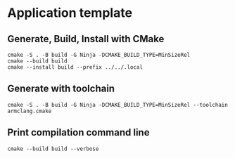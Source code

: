 # Application template

## Generate, Build, Install with CMake

    cmake -S . -B build -G Ninja -DCMAKE_BUILD_TYPE=MinSizeRel
    cmake --build build
    cmake --install build --prefix ../../.local


## Generate with toolchain

    cmake -S . -B build -G Ninja -DCMAKE_BUILD_TYPE=MinSizeRel --toolchain armclang.cmake

## Print compilation command line

    cmake --build build --verbose
